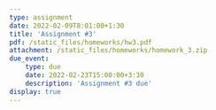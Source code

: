 ```yaml
---
type: assignment
date: 2022-02-09T8:01:00+1:30
title: 'Assignment #3'
pdf: /static_files/homeworks/hw3.pdf
attachment: /static_files/homeworks/homework_3.zip
due_event: 
    type: due
    date: 2022-02-23T15:00:00+3:30
    description: 'Assignment #3 due'
display: true
---
```

